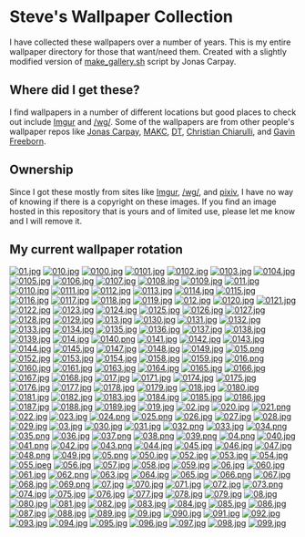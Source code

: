 # Steve's Wallpaper Collection

I have collected these wallpapers over a number of years. This is my entire wallpaper directory for those that want/need them. Created with a slightly modified version of [make_gallery.sh](https://github.com/jonascarpay/Wallpapers/blob/master/make_gallery.sh) script by Jonas Carpay.
## Where did I get these?
I find wallpapers in a number of different locations but good places to check out include [Imgur](https://imgur.com/) and [/wg/](https://boards.4chan.org/wg/). Some of the wallpapers are from other people's wallpaper repos like [Jonas Carpay](https://github.com/jonascarpay/Wallpapers), [MAKC](https://github.com/makccr/wallpapers), [DT](https://gitlab.com/dwt1/wallpapers), [Christian Chiarulli](https://github.com/ChristianChiarulli/wallpapers), and [Gavin Freeborn](https://github.com/Gavinok/wallpapers).
## Ownership
Since I got these mostly from sites like [Imgur](https://imgur.com/), [/wg/](https://boards.4chan.org/wg/), and [pixiv](https://www.pixiv.net/en/), I have no way of knowing if there is a copyright on these images. If you find an image hosted in this repository that is yours and of limited use, please let me know and I will remove it.

## My current wallpaper rotation

[![01.jpg](https://raw.githubusercontent.com/hghann/wallpapers/master/thumbnails/01.jpg)](https://raw.githubusercontent.com/hghann/wallpapers/master/papes/01.jpg)
[![010.jpg](https://raw.githubusercontent.com/hghann/wallpapers/master/thumbnails/010.jpg)](https://raw.githubusercontent.com/hghann/wallpapers/master/papes/010.jpg)
[![0100.jpg](https://raw.githubusercontent.com/hghann/wallpapers/master/thumbnails/0100.jpg)](https://raw.githubusercontent.com/hghann/wallpapers/master/papes/0100.jpg)
[![0101.jpg](https://raw.githubusercontent.com/hghann/wallpapers/master/thumbnails/0101.jpg)](https://raw.githubusercontent.com/hghann/wallpapers/master/papes/0101.jpg)
[![0102.jpg](https://raw.githubusercontent.com/hghann/wallpapers/master/thumbnails/0102.jpg)](https://raw.githubusercontent.com/hghann/wallpapers/master/papes/0102.jpg)
[![0103.jpg](https://raw.githubusercontent.com/hghann/wallpapers/master/thumbnails/0103.jpg)](https://raw.githubusercontent.com/hghann/wallpapers/master/papes/0103.jpg)
[![0104.jpg](https://raw.githubusercontent.com/hghann/wallpapers/master/thumbnails/0104.jpg)](https://raw.githubusercontent.com/hghann/wallpapers/master/papes/0104.jpg)
[![0105.jpg](https://raw.githubusercontent.com/hghann/wallpapers/master/thumbnails/0105.jpg)](https://raw.githubusercontent.com/hghann/wallpapers/master/papes/0105.jpg)
[![0106.jpg](https://raw.githubusercontent.com/hghann/wallpapers/master/thumbnails/0106.jpg)](https://raw.githubusercontent.com/hghann/wallpapers/master/papes/0106.jpg)
[![0107.jpg](https://raw.githubusercontent.com/hghann/wallpapers/master/thumbnails/0107.jpg)](https://raw.githubusercontent.com/hghann/wallpapers/master/papes/0107.jpg)
[![0108.jpg](https://raw.githubusercontent.com/hghann/wallpapers/master/thumbnails/0108.jpg)](https://raw.githubusercontent.com/hghann/wallpapers/master/papes/0108.jpg)
[![0109.jpg](https://raw.githubusercontent.com/hghann/wallpapers/master/thumbnails/0109.jpg)](https://raw.githubusercontent.com/hghann/wallpapers/master/papes/0109.jpg)
[![011.jpg](https://raw.githubusercontent.com/hghann/wallpapers/master/thumbnails/011.jpg)](https://raw.githubusercontent.com/hghann/wallpapers/master/papes/011.jpg)
[![0110.jpg](https://raw.githubusercontent.com/hghann/wallpapers/master/thumbnails/0110.jpg)](https://raw.githubusercontent.com/hghann/wallpapers/master/papes/0110.jpg)
[![0111.jpg](https://raw.githubusercontent.com/hghann/wallpapers/master/thumbnails/0111.jpg)](https://raw.githubusercontent.com/hghann/wallpapers/master/papes/0111.jpg)
[![0112.jpg](https://raw.githubusercontent.com/hghann/wallpapers/master/thumbnails/0112.jpg)](https://raw.githubusercontent.com/hghann/wallpapers/master/papes/0112.jpg)
[![0113.jpg](https://raw.githubusercontent.com/hghann/wallpapers/master/thumbnails/0113.jpg)](https://raw.githubusercontent.com/hghann/wallpapers/master/papes/0113.jpg)
[![0114.jpg](https://raw.githubusercontent.com/hghann/wallpapers/master/thumbnails/0114.jpg)](https://raw.githubusercontent.com/hghann/wallpapers/master/papes/0114.jpg)
[![0115.jpg](https://raw.githubusercontent.com/hghann/wallpapers/master/thumbnails/0115.jpg)](https://raw.githubusercontent.com/hghann/wallpapers/master/papes/0115.jpg)
[![0116.jpg](https://raw.githubusercontent.com/hghann/wallpapers/master/thumbnails/0116.jpg)](https://raw.githubusercontent.com/hghann/wallpapers/master/papes/0116.jpg)
[![0117.jpg](https://raw.githubusercontent.com/hghann/wallpapers/master/thumbnails/0117.jpg)](https://raw.githubusercontent.com/hghann/wallpapers/master/papes/0117.jpg)
[![0118.jpg](https://raw.githubusercontent.com/hghann/wallpapers/master/thumbnails/0118.jpg)](https://raw.githubusercontent.com/hghann/wallpapers/master/papes/0118.jpg)
[![0119.jpg](https://raw.githubusercontent.com/hghann/wallpapers/master/thumbnails/0119.jpg)](https://raw.githubusercontent.com/hghann/wallpapers/master/papes/0119.jpg)
[![012.jpg](https://raw.githubusercontent.com/hghann/wallpapers/master/thumbnails/012.jpg)](https://raw.githubusercontent.com/hghann/wallpapers/master/papes/012.jpg)
[![0120.jpg](https://raw.githubusercontent.com/hghann/wallpapers/master/thumbnails/0120.jpg)](https://raw.githubusercontent.com/hghann/wallpapers/master/papes/0120.jpg)
[![0121.jpg](https://raw.githubusercontent.com/hghann/wallpapers/master/thumbnails/0121.jpg)](https://raw.githubusercontent.com/hghann/wallpapers/master/papes/0121.jpg)
[![0122.jpg](https://raw.githubusercontent.com/hghann/wallpapers/master/thumbnails/0122.jpg)](https://raw.githubusercontent.com/hghann/wallpapers/master/papes/0122.jpg)
[![0123.jpg](https://raw.githubusercontent.com/hghann/wallpapers/master/thumbnails/0123.jpg)](https://raw.githubusercontent.com/hghann/wallpapers/master/papes/0123.jpg)
[![0124.jpg](https://raw.githubusercontent.com/hghann/wallpapers/master/thumbnails/0124.jpg)](https://raw.githubusercontent.com/hghann/wallpapers/master/papes/0124.jpg)
[![0125.jpg](https://raw.githubusercontent.com/hghann/wallpapers/master/thumbnails/0125.jpg)](https://raw.githubusercontent.com/hghann/wallpapers/master/papes/0125.jpg)
[![0126.jpg](https://raw.githubusercontent.com/hghann/wallpapers/master/thumbnails/0126.jpg)](https://raw.githubusercontent.com/hghann/wallpapers/master/papes/0126.jpg)
[![0127.jpg](https://raw.githubusercontent.com/hghann/wallpapers/master/thumbnails/0127.jpg)](https://raw.githubusercontent.com/hghann/wallpapers/master/papes/0127.jpg)
[![0128.jpg](https://raw.githubusercontent.com/hghann/wallpapers/master/thumbnails/0128.jpg)](https://raw.githubusercontent.com/hghann/wallpapers/master/papes/0128.jpg)
[![0129.jpg](https://raw.githubusercontent.com/hghann/wallpapers/master/thumbnails/0129.jpg)](https://raw.githubusercontent.com/hghann/wallpapers/master/papes/0129.jpg)
[![013.jpg](https://raw.githubusercontent.com/hghann/wallpapers/master/thumbnails/013.jpg)](https://raw.githubusercontent.com/hghann/wallpapers/master/papes/013.jpg)
[![0130.jpg](https://raw.githubusercontent.com/hghann/wallpapers/master/thumbnails/0130.jpg)](https://raw.githubusercontent.com/hghann/wallpapers/master/papes/0130.jpg)
[![0131.jpg](https://raw.githubusercontent.com/hghann/wallpapers/master/thumbnails/0131.jpg)](https://raw.githubusercontent.com/hghann/wallpapers/master/papes/0131.jpg)
[![0132.jpg](https://raw.githubusercontent.com/hghann/wallpapers/master/thumbnails/0132.jpg)](https://raw.githubusercontent.com/hghann/wallpapers/master/papes/0132.jpg)
[![0133.jpg](https://raw.githubusercontent.com/hghann/wallpapers/master/thumbnails/0133.jpg)](https://raw.githubusercontent.com/hghann/wallpapers/master/papes/0133.jpg)
[![0134.jpg](https://raw.githubusercontent.com/hghann/wallpapers/master/thumbnails/0134.jpg)](https://raw.githubusercontent.com/hghann/wallpapers/master/papes/0134.jpg)
[![0135.jpg](https://raw.githubusercontent.com/hghann/wallpapers/master/thumbnails/0135.jpg)](https://raw.githubusercontent.com/hghann/wallpapers/master/papes/0135.jpg)
[![0136.jpg](https://raw.githubusercontent.com/hghann/wallpapers/master/thumbnails/0136.jpg)](https://raw.githubusercontent.com/hghann/wallpapers/master/papes/0136.jpg)
[![0137.jpg](https://raw.githubusercontent.com/hghann/wallpapers/master/thumbnails/0137.jpg)](https://raw.githubusercontent.com/hghann/wallpapers/master/papes/0137.jpg)
[![0138.jpg](https://raw.githubusercontent.com/hghann/wallpapers/master/thumbnails/0138.jpg)](https://raw.githubusercontent.com/hghann/wallpapers/master/papes/0138.jpg)
[![0139.jpg](https://raw.githubusercontent.com/hghann/wallpapers/master/thumbnails/0139.jpg)](https://raw.githubusercontent.com/hghann/wallpapers/master/papes/0139.jpg)
[![014.jpg](https://raw.githubusercontent.com/hghann/wallpapers/master/thumbnails/014.jpg)](https://raw.githubusercontent.com/hghann/wallpapers/master/papes/014.jpg)
[![0140.png](https://raw.githubusercontent.com/hghann/wallpapers/master/thumbnails/0140.png)](https://raw.githubusercontent.com/hghann/wallpapers/master/papes/0140.png)
[![0141.jpg](https://raw.githubusercontent.com/hghann/wallpapers/master/thumbnails/0141.jpg)](https://raw.githubusercontent.com/hghann/wallpapers/master/papes/0141.jpg)
[![0142.jpg](https://raw.githubusercontent.com/hghann/wallpapers/master/thumbnails/0142.jpg)](https://raw.githubusercontent.com/hghann/wallpapers/master/papes/0142.jpg)
[![0143.jpg](https://raw.githubusercontent.com/hghann/wallpapers/master/thumbnails/0143.jpg)](https://raw.githubusercontent.com/hghann/wallpapers/master/papes/0143.jpg)
[![0144.jpg](https://raw.githubusercontent.com/hghann/wallpapers/master/thumbnails/0144.jpg)](https://raw.githubusercontent.com/hghann/wallpapers/master/papes/0144.jpg)
[![0145.jpg](https://raw.githubusercontent.com/hghann/wallpapers/master/thumbnails/0145.jpg)](https://raw.githubusercontent.com/hghann/wallpapers/master/papes/0145.jpg)
[![0147.jpg](https://raw.githubusercontent.com/hghann/wallpapers/master/thumbnails/0147.jpg)](https://raw.githubusercontent.com/hghann/wallpapers/master/papes/0147.jpg)
[![0148.jpg](https://raw.githubusercontent.com/hghann/wallpapers/master/thumbnails/0148.jpg)](https://raw.githubusercontent.com/hghann/wallpapers/master/papes/0148.jpg)
[![0149.jpg](https://raw.githubusercontent.com/hghann/wallpapers/master/thumbnails/0149.jpg)](https://raw.githubusercontent.com/hghann/wallpapers/master/papes/0149.jpg)
[![015.png](https://raw.githubusercontent.com/hghann/wallpapers/master/thumbnails/015.png)](https://raw.githubusercontent.com/hghann/wallpapers/master/papes/015.png)
[![0152.jpg](https://raw.githubusercontent.com/hghann/wallpapers/master/thumbnails/0152.jpg)](https://raw.githubusercontent.com/hghann/wallpapers/master/papes/0152.jpg)
[![0153.jpg](https://raw.githubusercontent.com/hghann/wallpapers/master/thumbnails/0153.jpg)](https://raw.githubusercontent.com/hghann/wallpapers/master/papes/0153.jpg)
[![0154.jpg](https://raw.githubusercontent.com/hghann/wallpapers/master/thumbnails/0154.jpg)](https://raw.githubusercontent.com/hghann/wallpapers/master/papes/0154.jpg)
[![0158.jpg](https://raw.githubusercontent.com/hghann/wallpapers/master/thumbnails/0158.jpg)](https://raw.githubusercontent.com/hghann/wallpapers/master/papes/0158.jpg)
[![0159.jpg](https://raw.githubusercontent.com/hghann/wallpapers/master/thumbnails/0159.jpg)](https://raw.githubusercontent.com/hghann/wallpapers/master/papes/0159.jpg)
[![016.png](https://raw.githubusercontent.com/hghann/wallpapers/master/thumbnails/016.png)](https://raw.githubusercontent.com/hghann/wallpapers/master/papes/016.png)
[![0160.jpg](https://raw.githubusercontent.com/hghann/wallpapers/master/thumbnails/0160.jpg)](https://raw.githubusercontent.com/hghann/wallpapers/master/papes/0160.jpg)
[![0161.jpg](https://raw.githubusercontent.com/hghann/wallpapers/master/thumbnails/0161.jpg)](https://raw.githubusercontent.com/hghann/wallpapers/master/papes/0161.jpg)
[![0163.jpg](https://raw.githubusercontent.com/hghann/wallpapers/master/thumbnails/0163.jpg)](https://raw.githubusercontent.com/hghann/wallpapers/master/papes/0163.jpg)
[![0164.jpg](https://raw.githubusercontent.com/hghann/wallpapers/master/thumbnails/0164.jpg)](https://raw.githubusercontent.com/hghann/wallpapers/master/papes/0164.jpg)
[![0165.jpg](https://raw.githubusercontent.com/hghann/wallpapers/master/thumbnails/0165.jpg)](https://raw.githubusercontent.com/hghann/wallpapers/master/papes/0165.jpg)
[![0166.jpg](https://raw.githubusercontent.com/hghann/wallpapers/master/thumbnails/0166.jpg)](https://raw.githubusercontent.com/hghann/wallpapers/master/papes/0166.jpg)
[![0167.jpg](https://raw.githubusercontent.com/hghann/wallpapers/master/thumbnails/0167.jpg)](https://raw.githubusercontent.com/hghann/wallpapers/master/papes/0167.jpg)
[![0168.jpg](https://raw.githubusercontent.com/hghann/wallpapers/master/thumbnails/0168.jpg)](https://raw.githubusercontent.com/hghann/wallpapers/master/papes/0168.jpg)
[![017.jpg](https://raw.githubusercontent.com/hghann/wallpapers/master/thumbnails/017.jpg)](https://raw.githubusercontent.com/hghann/wallpapers/master/papes/017.jpg)
[![0171.jpg](https://raw.githubusercontent.com/hghann/wallpapers/master/thumbnails/0171.jpg)](https://raw.githubusercontent.com/hghann/wallpapers/master/papes/0171.jpg)
[![0174.jpg](https://raw.githubusercontent.com/hghann/wallpapers/master/thumbnails/0174.jpg)](https://raw.githubusercontent.com/hghann/wallpapers/master/papes/0174.jpg)
[![0175.jpg](https://raw.githubusercontent.com/hghann/wallpapers/master/thumbnails/0175.jpg)](https://raw.githubusercontent.com/hghann/wallpapers/master/papes/0175.jpg)
[![0176.jpg](https://raw.githubusercontent.com/hghann/wallpapers/master/thumbnails/0176.jpg)](https://raw.githubusercontent.com/hghann/wallpapers/master/papes/0176.jpg)
[![0177.jpg](https://raw.githubusercontent.com/hghann/wallpapers/master/thumbnails/0177.jpg)](https://raw.githubusercontent.com/hghann/wallpapers/master/papes/0177.jpg)
[![0178.jpg](https://raw.githubusercontent.com/hghann/wallpapers/master/thumbnails/0178.jpg)](https://raw.githubusercontent.com/hghann/wallpapers/master/papes/0178.jpg)
[![0179.jpg](https://raw.githubusercontent.com/hghann/wallpapers/master/thumbnails/0179.jpg)](https://raw.githubusercontent.com/hghann/wallpapers/master/papes/0179.jpg)
[![018.jpg](https://raw.githubusercontent.com/hghann/wallpapers/master/thumbnails/018.jpg)](https://raw.githubusercontent.com/hghann/wallpapers/master/papes/018.jpg)
[![0180.jpg](https://raw.githubusercontent.com/hghann/wallpapers/master/thumbnails/0180.jpg)](https://raw.githubusercontent.com/hghann/wallpapers/master/papes/0180.jpg)
[![0181.jpg](https://raw.githubusercontent.com/hghann/wallpapers/master/thumbnails/0181.jpg)](https://raw.githubusercontent.com/hghann/wallpapers/master/papes/0181.jpg)
[![0182.jpg](https://raw.githubusercontent.com/hghann/wallpapers/master/thumbnails/0182.jpg)](https://raw.githubusercontent.com/hghann/wallpapers/master/papes/0182.jpg)
[![0183.jpg](https://raw.githubusercontent.com/hghann/wallpapers/master/thumbnails/0183.jpg)](https://raw.githubusercontent.com/hghann/wallpapers/master/papes/0183.jpg)
[![0184.jpg](https://raw.githubusercontent.com/hghann/wallpapers/master/thumbnails/0184.jpg)](https://raw.githubusercontent.com/hghann/wallpapers/master/papes/0184.jpg)
[![0185.jpg](https://raw.githubusercontent.com/hghann/wallpapers/master/thumbnails/0185.jpg)](https://raw.githubusercontent.com/hghann/wallpapers/master/papes/0185.jpg)
[![0186.jpg](https://raw.githubusercontent.com/hghann/wallpapers/master/thumbnails/0186.jpg)](https://raw.githubusercontent.com/hghann/wallpapers/master/papes/0186.jpg)
[![0187.jpg](https://raw.githubusercontent.com/hghann/wallpapers/master/thumbnails/0187.jpg)](https://raw.githubusercontent.com/hghann/wallpapers/master/papes/0187.jpg)
[![0188.jpg](https://raw.githubusercontent.com/hghann/wallpapers/master/thumbnails/0188.jpg)](https://raw.githubusercontent.com/hghann/wallpapers/master/papes/0188.jpg)
[![0189.jpg](https://raw.githubusercontent.com/hghann/wallpapers/master/thumbnails/0189.jpg)](https://raw.githubusercontent.com/hghann/wallpapers/master/papes/0189.jpg)
[![019.jpg](https://raw.githubusercontent.com/hghann/wallpapers/master/thumbnails/019.jpg)](https://raw.githubusercontent.com/hghann/wallpapers/master/papes/019.jpg)
[![02.jpg](https://raw.githubusercontent.com/hghann/wallpapers/master/thumbnails/02.jpg)](https://raw.githubusercontent.com/hghann/wallpapers/master/papes/02.jpg)
[![020.jpg](https://raw.githubusercontent.com/hghann/wallpapers/master/thumbnails/020.jpg)](https://raw.githubusercontent.com/hghann/wallpapers/master/papes/020.jpg)
[![021.png](https://raw.githubusercontent.com/hghann/wallpapers/master/thumbnails/021.png)](https://raw.githubusercontent.com/hghann/wallpapers/master/papes/021.png)
[![022.jpg](https://raw.githubusercontent.com/hghann/wallpapers/master/thumbnails/022.jpg)](https://raw.githubusercontent.com/hghann/wallpapers/master/papes/022.jpg)
[![023.jpg](https://raw.githubusercontent.com/hghann/wallpapers/master/thumbnails/023.jpg)](https://raw.githubusercontent.com/hghann/wallpapers/master/papes/023.jpg)
[![024.png](https://raw.githubusercontent.com/hghann/wallpapers/master/thumbnails/024.png)](https://raw.githubusercontent.com/hghann/wallpapers/master/papes/024.png)
[![025.png](https://raw.githubusercontent.com/hghann/wallpapers/master/thumbnails/025.png)](https://raw.githubusercontent.com/hghann/wallpapers/master/papes/025.png)
[![026.jpg](https://raw.githubusercontent.com/hghann/wallpapers/master/thumbnails/026.jpg)](https://raw.githubusercontent.com/hghann/wallpapers/master/papes/026.jpg)
[![027.jpg](https://raw.githubusercontent.com/hghann/wallpapers/master/thumbnails/027.jpg)](https://raw.githubusercontent.com/hghann/wallpapers/master/papes/027.jpg)
[![028.jpg](https://raw.githubusercontent.com/hghann/wallpapers/master/thumbnails/028.jpg)](https://raw.githubusercontent.com/hghann/wallpapers/master/papes/028.jpg)
[![029.jpg](https://raw.githubusercontent.com/hghann/wallpapers/master/thumbnails/029.jpg)](https://raw.githubusercontent.com/hghann/wallpapers/master/papes/029.jpg)
[![03.jpg](https://raw.githubusercontent.com/hghann/wallpapers/master/thumbnails/03.jpg)](https://raw.githubusercontent.com/hghann/wallpapers/master/papes/03.jpg)
[![030.jpg](https://raw.githubusercontent.com/hghann/wallpapers/master/thumbnails/030.jpg)](https://raw.githubusercontent.com/hghann/wallpapers/master/papes/030.jpg)
[![031.jpg](https://raw.githubusercontent.com/hghann/wallpapers/master/thumbnails/031.jpg)](https://raw.githubusercontent.com/hghann/wallpapers/master/papes/031.jpg)
[![032.png](https://raw.githubusercontent.com/hghann/wallpapers/master/thumbnails/032.png)](https://raw.githubusercontent.com/hghann/wallpapers/master/papes/032.png)
[![033.jpg](https://raw.githubusercontent.com/hghann/wallpapers/master/thumbnails/033.jpg)](https://raw.githubusercontent.com/hghann/wallpapers/master/papes/033.jpg)
[![034.png](https://raw.githubusercontent.com/hghann/wallpapers/master/thumbnails/034.png)](https://raw.githubusercontent.com/hghann/wallpapers/master/papes/034.png)
[![035.png](https://raw.githubusercontent.com/hghann/wallpapers/master/thumbnails/035.png)](https://raw.githubusercontent.com/hghann/wallpapers/master/papes/035.png)
[![036.jpg](https://raw.githubusercontent.com/hghann/wallpapers/master/thumbnails/036.jpg)](https://raw.githubusercontent.com/hghann/wallpapers/master/papes/036.jpg)
[![037.png](https://raw.githubusercontent.com/hghann/wallpapers/master/thumbnails/037.png)](https://raw.githubusercontent.com/hghann/wallpapers/master/papes/037.png)
[![038.png](https://raw.githubusercontent.com/hghann/wallpapers/master/thumbnails/038.png)](https://raw.githubusercontent.com/hghann/wallpapers/master/papes/038.png)
[![039.png](https://raw.githubusercontent.com/hghann/wallpapers/master/thumbnails/039.png)](https://raw.githubusercontent.com/hghann/wallpapers/master/papes/039.png)
[![04.png](https://raw.githubusercontent.com/hghann/wallpapers/master/thumbnails/04.png)](https://raw.githubusercontent.com/hghann/wallpapers/master/papes/04.png)
[![040.jpg](https://raw.githubusercontent.com/hghann/wallpapers/master/thumbnails/040.jpg)](https://raw.githubusercontent.com/hghann/wallpapers/master/papes/040.jpg)
[![041.png](https://raw.githubusercontent.com/hghann/wallpapers/master/thumbnails/041.png)](https://raw.githubusercontent.com/hghann/wallpapers/master/papes/041.png)
[![042.jpg](https://raw.githubusercontent.com/hghann/wallpapers/master/thumbnails/042.jpg)](https://raw.githubusercontent.com/hghann/wallpapers/master/papes/042.jpg)
[![043.png](https://raw.githubusercontent.com/hghann/wallpapers/master/thumbnails/043.png)](https://raw.githubusercontent.com/hghann/wallpapers/master/papes/043.png)
[![044.jpg](https://raw.githubusercontent.com/hghann/wallpapers/master/thumbnails/044.jpg)](https://raw.githubusercontent.com/hghann/wallpapers/master/papes/044.jpg)
[![045.jpg](https://raw.githubusercontent.com/hghann/wallpapers/master/thumbnails/045.jpg)](https://raw.githubusercontent.com/hghann/wallpapers/master/papes/045.jpg)
[![046.jpg](https://raw.githubusercontent.com/hghann/wallpapers/master/thumbnails/046.jpg)](https://raw.githubusercontent.com/hghann/wallpapers/master/papes/046.jpg)
[![047.jpg](https://raw.githubusercontent.com/hghann/wallpapers/master/thumbnails/047.jpg)](https://raw.githubusercontent.com/hghann/wallpapers/master/papes/047.jpg)
[![048.png](https://raw.githubusercontent.com/hghann/wallpapers/master/thumbnails/048.png)](https://raw.githubusercontent.com/hghann/wallpapers/master/papes/048.png)
[![049.jpg](https://raw.githubusercontent.com/hghann/wallpapers/master/thumbnails/049.jpg)](https://raw.githubusercontent.com/hghann/wallpapers/master/papes/049.jpg)
[![05.png](https://raw.githubusercontent.com/hghann/wallpapers/master/thumbnails/05.png)](https://raw.githubusercontent.com/hghann/wallpapers/master/papes/05.png)
[![050.jpg](https://raw.githubusercontent.com/hghann/wallpapers/master/thumbnails/050.jpg)](https://raw.githubusercontent.com/hghann/wallpapers/master/papes/050.jpg)
[![052.jpg](https://raw.githubusercontent.com/hghann/wallpapers/master/thumbnails/052.jpg)](https://raw.githubusercontent.com/hghann/wallpapers/master/papes/052.jpg)
[![053.jpg](https://raw.githubusercontent.com/hghann/wallpapers/master/thumbnails/053.jpg)](https://raw.githubusercontent.com/hghann/wallpapers/master/papes/053.jpg)
[![054.jpg](https://raw.githubusercontent.com/hghann/wallpapers/master/thumbnails/054.jpg)](https://raw.githubusercontent.com/hghann/wallpapers/master/papes/054.jpg)
[![055.jpeg](https://raw.githubusercontent.com/hghann/wallpapers/master/thumbnails/055.jpeg)](https://raw.githubusercontent.com/hghann/wallpapers/master/papes/055.jpeg)
[![056.jpg](https://raw.githubusercontent.com/hghann/wallpapers/master/thumbnails/056.jpg)](https://raw.githubusercontent.com/hghann/wallpapers/master/papes/056.jpg)
[![057.jpg](https://raw.githubusercontent.com/hghann/wallpapers/master/thumbnails/057.jpg)](https://raw.githubusercontent.com/hghann/wallpapers/master/papes/057.jpg)
[![058.jpg](https://raw.githubusercontent.com/hghann/wallpapers/master/thumbnails/058.jpg)](https://raw.githubusercontent.com/hghann/wallpapers/master/papes/058.jpg)
[![059.jpg](https://raw.githubusercontent.com/hghann/wallpapers/master/thumbnails/059.jpg)](https://raw.githubusercontent.com/hghann/wallpapers/master/papes/059.jpg)
[![06.jpg](https://raw.githubusercontent.com/hghann/wallpapers/master/thumbnails/06.jpg)](https://raw.githubusercontent.com/hghann/wallpapers/master/papes/06.jpg)
[![060.jpg](https://raw.githubusercontent.com/hghann/wallpapers/master/thumbnails/060.jpg)](https://raw.githubusercontent.com/hghann/wallpapers/master/papes/060.jpg)
[![061.jpg](https://raw.githubusercontent.com/hghann/wallpapers/master/thumbnails/061.jpg)](https://raw.githubusercontent.com/hghann/wallpapers/master/papes/061.jpg)
[![062.png](https://raw.githubusercontent.com/hghann/wallpapers/master/thumbnails/062.png)](https://raw.githubusercontent.com/hghann/wallpapers/master/papes/062.png)
[![063.jpg](https://raw.githubusercontent.com/hghann/wallpapers/master/thumbnails/063.jpg)](https://raw.githubusercontent.com/hghann/wallpapers/master/papes/063.jpg)
[![064.jpg](https://raw.githubusercontent.com/hghann/wallpapers/master/thumbnails/064.jpg)](https://raw.githubusercontent.com/hghann/wallpapers/master/papes/064.jpg)
[![065.jpg](https://raw.githubusercontent.com/hghann/wallpapers/master/thumbnails/065.jpg)](https://raw.githubusercontent.com/hghann/wallpapers/master/papes/065.jpg)
[![066.png](https://raw.githubusercontent.com/hghann/wallpapers/master/thumbnails/066.png)](https://raw.githubusercontent.com/hghann/wallpapers/master/papes/066.png)
[![067.jpg](https://raw.githubusercontent.com/hghann/wallpapers/master/thumbnails/067.jpg)](https://raw.githubusercontent.com/hghann/wallpapers/master/papes/067.jpg)
[![068.jpg](https://raw.githubusercontent.com/hghann/wallpapers/master/thumbnails/068.jpg)](https://raw.githubusercontent.com/hghann/wallpapers/master/papes/068.jpg)
[![069.png](https://raw.githubusercontent.com/hghann/wallpapers/master/thumbnails/069.png)](https://raw.githubusercontent.com/hghann/wallpapers/master/papes/069.png)
[![07.jpg](https://raw.githubusercontent.com/hghann/wallpapers/master/thumbnails/07.jpg)](https://raw.githubusercontent.com/hghann/wallpapers/master/papes/07.jpg)
[![070.jpg](https://raw.githubusercontent.com/hghann/wallpapers/master/thumbnails/070.jpg)](https://raw.githubusercontent.com/hghann/wallpapers/master/papes/070.jpg)
[![071.jpg](https://raw.githubusercontent.com/hghann/wallpapers/master/thumbnails/071.jpg)](https://raw.githubusercontent.com/hghann/wallpapers/master/papes/071.jpg)
[![072.jpg](https://raw.githubusercontent.com/hghann/wallpapers/master/thumbnails/072.jpg)](https://raw.githubusercontent.com/hghann/wallpapers/master/papes/072.jpg)
[![073.png](https://raw.githubusercontent.com/hghann/wallpapers/master/thumbnails/073.png)](https://raw.githubusercontent.com/hghann/wallpapers/master/papes/073.png)
[![074.jpg](https://raw.githubusercontent.com/hghann/wallpapers/master/thumbnails/074.jpg)](https://raw.githubusercontent.com/hghann/wallpapers/master/papes/074.jpg)
[![075.jpg](https://raw.githubusercontent.com/hghann/wallpapers/master/thumbnails/075.jpg)](https://raw.githubusercontent.com/hghann/wallpapers/master/papes/075.jpg)
[![076.jpg](https://raw.githubusercontent.com/hghann/wallpapers/master/thumbnails/076.jpg)](https://raw.githubusercontent.com/hghann/wallpapers/master/papes/076.jpg)
[![077.jpg](https://raw.githubusercontent.com/hghann/wallpapers/master/thumbnails/077.jpg)](https://raw.githubusercontent.com/hghann/wallpapers/master/papes/077.jpg)
[![078.jpg](https://raw.githubusercontent.com/hghann/wallpapers/master/thumbnails/078.jpg)](https://raw.githubusercontent.com/hghann/wallpapers/master/papes/078.jpg)
[![079.jpg](https://raw.githubusercontent.com/hghann/wallpapers/master/thumbnails/079.jpg)](https://raw.githubusercontent.com/hghann/wallpapers/master/papes/079.jpg)
[![08.jpg](https://raw.githubusercontent.com/hghann/wallpapers/master/thumbnails/08.jpg)](https://raw.githubusercontent.com/hghann/wallpapers/master/papes/08.jpg)
[![080.jpg](https://raw.githubusercontent.com/hghann/wallpapers/master/thumbnails/080.jpg)](https://raw.githubusercontent.com/hghann/wallpapers/master/papes/080.jpg)
[![081.jpg](https://raw.githubusercontent.com/hghann/wallpapers/master/thumbnails/081.jpg)](https://raw.githubusercontent.com/hghann/wallpapers/master/papes/081.jpg)
[![082.jpg](https://raw.githubusercontent.com/hghann/wallpapers/master/thumbnails/082.jpg)](https://raw.githubusercontent.com/hghann/wallpapers/master/papes/082.jpg)
[![083.jpg](https://raw.githubusercontent.com/hghann/wallpapers/master/thumbnails/083.jpg)](https://raw.githubusercontent.com/hghann/wallpapers/master/papes/083.jpg)
[![084.jpg](https://raw.githubusercontent.com/hghann/wallpapers/master/thumbnails/084.jpg)](https://raw.githubusercontent.com/hghann/wallpapers/master/papes/084.jpg)
[![085.jpg](https://raw.githubusercontent.com/hghann/wallpapers/master/thumbnails/085.jpg)](https://raw.githubusercontent.com/hghann/wallpapers/master/papes/085.jpg)
[![086.jpg](https://raw.githubusercontent.com/hghann/wallpapers/master/thumbnails/086.jpg)](https://raw.githubusercontent.com/hghann/wallpapers/master/papes/086.jpg)
[![087.jpg](https://raw.githubusercontent.com/hghann/wallpapers/master/thumbnails/087.jpg)](https://raw.githubusercontent.com/hghann/wallpapers/master/papes/087.jpg)
[![088.jpg](https://raw.githubusercontent.com/hghann/wallpapers/master/thumbnails/088.jpg)](https://raw.githubusercontent.com/hghann/wallpapers/master/papes/088.jpg)
[![089.jpg](https://raw.githubusercontent.com/hghann/wallpapers/master/thumbnails/089.jpg)](https://raw.githubusercontent.com/hghann/wallpapers/master/papes/089.jpg)
[![09.jpg](https://raw.githubusercontent.com/hghann/wallpapers/master/thumbnails/09.jpg)](https://raw.githubusercontent.com/hghann/wallpapers/master/papes/09.jpg)
[![090.jpg](https://raw.githubusercontent.com/hghann/wallpapers/master/thumbnails/090.jpg)](https://raw.githubusercontent.com/hghann/wallpapers/master/papes/090.jpg)
[![091.jpg](https://raw.githubusercontent.com/hghann/wallpapers/master/thumbnails/091.jpg)](https://raw.githubusercontent.com/hghann/wallpapers/master/papes/091.jpg)
[![092.jpg](https://raw.githubusercontent.com/hghann/wallpapers/master/thumbnails/092.jpg)](https://raw.githubusercontent.com/hghann/wallpapers/master/papes/092.jpg)
[![093.jpg](https://raw.githubusercontent.com/hghann/wallpapers/master/thumbnails/093.jpg)](https://raw.githubusercontent.com/hghann/wallpapers/master/papes/093.jpg)
[![094.jpg](https://raw.githubusercontent.com/hghann/wallpapers/master/thumbnails/094.jpg)](https://raw.githubusercontent.com/hghann/wallpapers/master/papes/094.jpg)
[![095.jpg](https://raw.githubusercontent.com/hghann/wallpapers/master/thumbnails/095.jpg)](https://raw.githubusercontent.com/hghann/wallpapers/master/papes/095.jpg)
[![096.jpg](https://raw.githubusercontent.com/hghann/wallpapers/master/thumbnails/096.jpg)](https://raw.githubusercontent.com/hghann/wallpapers/master/papes/096.jpg)
[![097.jpg](https://raw.githubusercontent.com/hghann/wallpapers/master/thumbnails/097.jpg)](https://raw.githubusercontent.com/hghann/wallpapers/master/papes/097.jpg)
[![098.jpg](https://raw.githubusercontent.com/hghann/wallpapers/master/thumbnails/098.jpg)](https://raw.githubusercontent.com/hghann/wallpapers/master/papes/098.jpg)
[![099.jpg](https://raw.githubusercontent.com/hghann/wallpapers/master/thumbnails/099.jpg)](https://raw.githubusercontent.com/hghann/wallpapers/master/papes/099.jpg)
